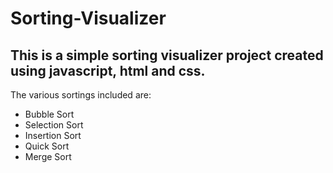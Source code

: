 # Sorting-Visualizer
## This is a simple sorting visualizer project created using javascript, html and css.
 The various sortings included are:
- Bubble Sort 
- Selection Sort
- Insertion Sort
- Quick Sort
- Merge Sort
